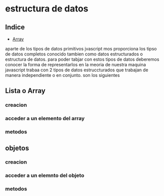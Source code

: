 # estructura de datos 
## Indice
- [Array](#lista-o-array)
  
aparte de los tipos de datos primitivos jvascript mos proporciona los tipso de datos completos conocido tambien como datos estructurados o estructura de datos. para poder tabjar con estos tipos de datos deberemos conocer la forma de representarlos en la meoria de nuestra maquina javascript trabaa con 2 tipos de datos estruccturados que trabajan de manera independiente o en conjunto. son los siguientes 
## Lista o Array
### creacion
### acceder a un elemento del array
### metodos
## objetos
### creacion
### acceder a un elemnto del objeto
### metodos 
